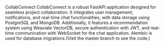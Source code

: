 CollabConnect
CollabConnect is a robust FastAPI application designed for seamless project collaboration. It integrates user management, notifications, and real-time chat functionalities, with data storage using PostgreSQL and MongoDB. Additionally, it features a recommendation system using Weaviate VectorDB, secure authentication with JWT, and real-time communication with WebSocket for the chat application. Alembic is used for database migrations.(Visit the master branch to see the code.)
